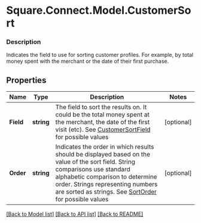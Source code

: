 # Square.Connect.Model.CustomerSort

### Description

Indicates the field to use for sorting customer profiles. For example, by total money spent with the merchant or the date of their first purchase.

## Properties

Name | Type | Description | Notes
------------ | ------------- | ------------- | -------------
**Field** | **string** | The field to sort the results on. It could be the total money spent at the merchant, the date of the first visit (etc). See [CustomerSortField](#type-customersortfield) for possible values | [optional] 
**Order** | **string** | Indicates the order in which results should be displayed based on the value of the sort field. String comparisons use standard alphabetic comparison to determine order. Strings representing numbers are sorted as strings. See [SortOrder](#type-sortorder) for possible values | [optional] 



[[Back to Model list]](../README.md#documentation-for-models) [[Back to API list]](../README.md#documentation-for-api-endpoints) [[Back to README]](../README.md)


